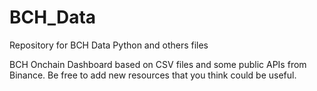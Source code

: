 # BCH_Data
Repository for BCH Data Python and others files

BCH Onchain Dashboard based on CSV files and some public APIs from Binance.
Be free to add new resources that you think could be useful.
